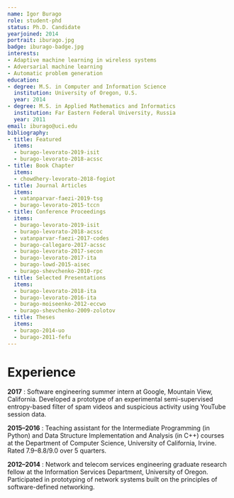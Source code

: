 ```yaml
---
name: Igor Burago
role: student-phd
status: Ph.D. Candidate
yearjoined: 2014
portrait: iburago.jpg
badge: iburago-badge.jpg
interests:
- Adaptive machine learning in wireless systems
- Adversarial machine learning
- Automatic problem generation
education:
- degree: M.S. in Computer and Information Science
  institution: University of Oregon, U.S.
  year: 2014
- degree: M.S. in Applied Mathematics and Informatics
  institution: Far Eastern Federal University, Russia
  year: 2011
email: iburago@uci.edu
bibliography:
- title: Featured
  items:
  - burago-levorato-2019-isit
  - burago-levorato-2018-acssc
- title: Book Chapter
  items:
  - chowdhery-levorato-2018-fogiot
- title: Journal Articles
  items:
  - vatanparvar-faezi-2019-tsg
  - burago-levorato-2015-tccn
- title: Conference Proceedings
  items:
  - burago-levorato-2019-isit
  - burago-levorato-2018-acssc
  - vatanparvar-faezi-2017-codes
  - burago-callegaro-2017-acssc
  - burago-levorato-2017-secon
  - burago-levorato-2017-ita
  - burago-lowd-2015-aisec
  - burago-shevchenko-2010-rpc
- title: Selected Presentations
  items:
  - burago-levorato-2018-ita
  - burago-levorato-2016-ita
  - burago-moiseenko-2012-eccwo
  - burago-shevchenko-2009-zolotov
- title: Theses
  items:
  - burago-2014-uo
  - burago-2011-fefu
---
```


# Experience

**2017**
: Software engineering summer intern at Google, Mountain View, California.
Developed a prototype of an experimental semi-supervised entropy-based
filter of spam videos and suspicious activity using YouTube session
data.

**2015–2016**
: Teaching assistant for the Intermediate Programming (in Python) and
Data Structure Implementation and Analysis (in C++) courses at the
Department of Computer Science, University of California, Irvine.
Rated 7.9–8.8/9.0 over 5 quarters.

**2012–2014**
: Network and telecom services engineering graduate research fellow
at the Information Services Department, University of Oregon.
Participated in prototyping of network systems built on
the principles of software-defined networking.
